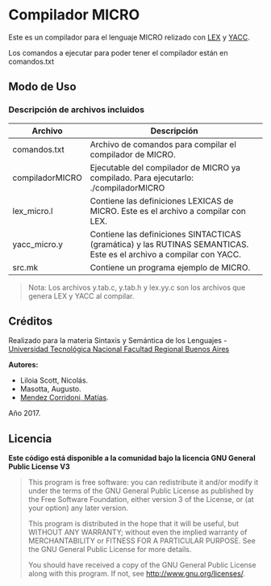 # Compilador MICRO

Este es un compilador para el lenguaje MICRO relizado con [LEX](https://es.wikipedia.org/wiki/Lex_(inform%C3%A1tica)) y [YACC](https://es.wikipedia.org/wiki/Yacc).

Los comandos a ejecutar para poder tener el compilador están en comandos.txt

## Modo de Uso
### Descripción de archivos incluidos

Archivo | Descripción
------------ | -------------
comandos.txt   |   Archivo de comandos para compilar el compilador de MICRO.
compiladorMICRO  | Ejecutable del compilador de MICRO ya compilado. Para ejecutarlo: ./compiladorMICRO <source>
lex_micro.l    |   Contiene las definiciones LEXICAS de MICRO. Este es el archivo a compilar con LEX.
yacc_micro.y   |   Contiene las definiciones SINTACTICAS (gramática) y las RUTINAS SEMANTICAS. Este es el archivo a compilar con YACC.
src.mk        |    Contiene un programa ejemplo de MICRO.
    
> Nota: Los archivos y.tab.c, y.tab.h y lex.yy.c son los archivos que genera LEX y YACC al compilar.

## Créditos
Realizado para la materia Sintaxis y Semántica de los Lenguajes - [Universidad Tecnológica Nacional Facultad Regional Buenos Aires](http://www.frba.utn.edu.ar)

**Autores:**
- Liloia Scott, Nicolás.
- Masotta, Augusto.
- [Mendez Corridoni, Matías](https://github.com/CorridoniMatias).
    
Año 2017.

## Licencia

**Este código está disponible a la comunidad bajo la licencia GNU General Public License V3**

>This program is free software: you can redistribute it and/or modify
>it under the terms of the GNU General Public License as published by
>the Free Software Foundation, either version 3 of the License, or
>(at your option) any later version.
>
>This program is distributed in the hope that it will be useful,
>but WITHOUT ANY WARRANTY; without even the implied warranty of
>MERCHANTABILITY or FITNESS FOR A PARTICULAR PURPOSE.  See the
>GNU General Public License for more details.
>
>You should have received a copy of the GNU General Public License
>along with this program.  If not, see <http://www.gnu.org/licenses/>.
